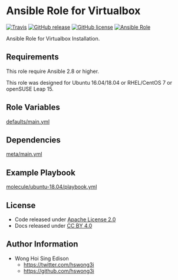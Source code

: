 # Ansible Role for Virtualbox

[![Travis](https://img.shields.io/travis/alvistack/ansible-role-virtualbox.svg)](https://travis-ci.org/alvistack/ansible-role-virtualbox)
[![GitHub release](https://img.shields.io/github/release/alvistack/ansible-role-virtualbox.svg)](https://github.com/alvistack/ansible-role-virtualbox)
[![GitHub license](https://img.shields.io/github/license/alvistack/ansible-role-virtualbox.svg)](https://github.com/alvistack/ansible-role-virtualbox/blob/master/LICENSE)
[![Ansible Role](https://img.shields.io/badge/galaxy-alvistack.virtualbox-blue.svg)](https://galaxy.ansible.com/alvistack/virtualbox)

Ansible Role for Virtualbox Installation.

## Requirements

This role require Ansible 2.8 or higher.

This role was designed for Ubuntu 16.04/18.04 or RHEL/CentOS 7 or openSUSE Leap 15.

## Role Variables

[defaults/main.yml](defaults/main.yml)

## Dependencies

[meta/main.yml](meta/main.yml)

## Example Playbook

[molecule/ubuntu-18.04/playbook.yml](molecule/ubuntu-18.04/playbook.yml)

## License

  - Code released under [Apache License 2.0](LICENSE)
  - Docs released under [CC BY 4.0](http://creativecommons.org/licenses/by/4.0/)

## Author Information

  - Wong Hoi Sing Edison
      - <https://twitter.com/hswong3i>
      - <https://github.com/hswong3i>
